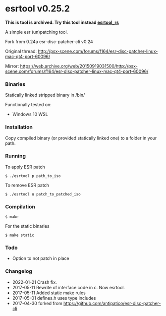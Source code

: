 # esrtool v0.25.2

**This is tool is archived. Try this tool instead [esrtool_rs](https://github.com/ali-raheem/esrtool_rs/)**

A simple esr (un)patching tool.

Fork from 0.24a esr-disc-patcher-cli v0.24

Original thread: http://psx-scene.com/forums/f164/esr-disc-patcher-linux-mac-qt4-port-60096/

Mirror: https://web.archive.org/web/20150919031500/http://psx-scene.com/forums/f164/esr-disc-patcher-linux-mac-qt4-port-60096/

### Binaries

Statically linked stripped binary in /bin/

Functionally tested on:

* Windows 10 WSL

### Installation

Copy compiled binary (or provided statically linked one) to a folder in your path.

### Running

To apply ESR patch

```
$ ./esrtool p path_to_iso
```

To remove ESR patch

```
$ ./esrtool u patch_to_patched_iso
```

### Compilation

```
$ make
```

For the static binaries

```
$ make static
```

### Todo

* Option to not patch in place

### Changelog
* 2022-01-21 Crash fix.
* 2017-05-11 Rewrite of interface code in c. Now esrtool.
* 2017-05-11 Added static make rules
* 2017-05-01 defines.h uses <csting> type includes
* 2017-04-30 forked from https://github.com/antipatico/esr-disc-patcher-cli
